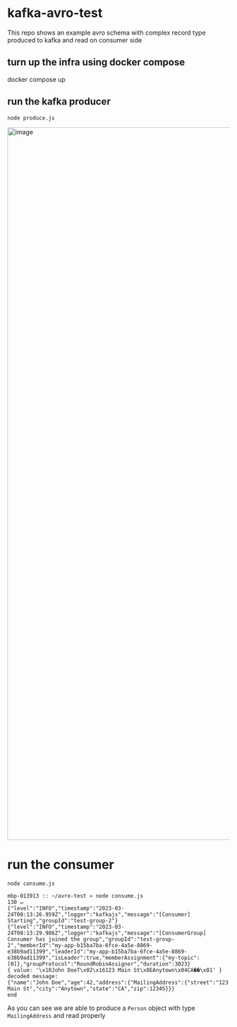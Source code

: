 # kafka-avro-test

This repo shows an example avro schema with complex record type produced to kafka and read on consumer side


## turn up the infra using docker compose

docker compose up


## run the kafka producer

`node produce.js`

<img width="1613" alt="image" src="https://user-images.githubusercontent.com/20260478/227465878-ceb8bf71-0cba-475a-952e-ed734fe119ec.png">


# run the consumer 

`node consume.js`

```
mbp-013913 :: ~/avro-test » node consume.js                                                                                                                   130 ↵
{"level":"INFO","timestamp":"2023-03-24T08:13:26.959Z","logger":"kafkajs","message":"[Consumer] Starting","groupId":"test-group-2"}
{"level":"INFO","timestamp":"2023-03-24T08:13:29.986Z","logger":"kafkajs","message":"[ConsumerGroup] Consumer has joined the group","groupId":"test-group-2","memberId":"my-app-b15ba7ba-6fce-4a5e-8869-e38b9ad11399","leaderId":"my-app-b15ba7ba-6fce-4a5e-8869-e38b9ad11399","isLeader":true,"memberAssignment":{"my-topic":[0]},"groupProtocol":"RoundRobinAssigner","duration":3023}
{ value: '\x10John DoeT\x02\x16123 Main St\x0EAnytown\x04CA��\x01' }
decoded message:
{"name":"John Doe","age":42,"address":{"MailingAddress":{"street":"123 Main St","city":"Anytown","state":"CA","zip":12345}}}
end
```

As you can see we are able to produce a `Person` object with type `MailingAddress` and read properly
